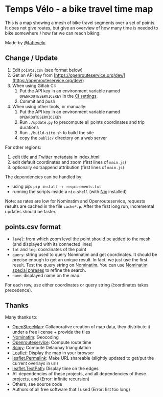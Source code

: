Temps Vélo - a bike travel time map
===================================

This is a map showing a mesh of bike travel segments over a set of points.
It does not give routes, but give an overview of how many time is needed to bike somewhere / how far we can reach biking.

Made by [@taflevelo](https://twitter.com/taflevelo).

Change / Update
---------------

1. Edit `points.csv` (see format below)
2. Get an API key from [https://openrouteservice.org/dev/](https://openrouteservice.org/dev/)
3. When using Gitlab CI:
    1. Put the API key in an environment variable named `OPENROUTESERVICEKEY` in the [CI settings](https://docs.gitlab.com/ee/ci/variables/#create-a-custom-variable-in-the-ui).
    2. Commit and push
4. When using other tools, or manually:
    1. Put the API key in an environment variable named `OPENROUTESERVICEKEY`
    2. Run `./update.py` to precompute all points coordinates and trip durations
    2. Run `./build-site.sh` to build the site
    3. copy the `public/` directory on a web server

For other regions:
1. edit title and Twitter metadata in index.html
2. edit default coordinates and zoom (first lines of `main.js`)
3. optionally edit/append attribution (first lines of `main.js`)


The dependencies can be handled by:
- using pip: `pip install -r requirements.txt`
- running the scripts inside a `nix-shell` (with [Nix](https://nixos.org/) installed)

Note: as rates are low for Nominatim and Openrouteservice, requests results are cached in the file `cache*.p`. After the first long run, incremental updates should be faster.

points.csv format
-------------------

- `level`: from which zoom level the point should be added to the mesh (and displayed with its connected lines)
- `lat` and `lng`: coordinates of the point
- `query`: string used to query Nominatim and get coordinates. It should be precise enough to get an unique result. In fact, we just use the first result. Test the query string on [Nominatim](https://nominatim.openstreetmap.org/). You can use [Nominatim special phrases](https://wiki.openstreetmap.org/wiki/Nominatim/Special_Phrases/EN) to refine the search.
- `name`: displayed name on the map.

For each row, use either coordinates or query string (̀coordinates takes precedence).

Thanks
------

Many thanks to:
- [OpenStreeMap](https://www.openstreetmap.org/): Collaborative creation of map data, they distribute it under a free license + provide the tiles
- [Nominatim](https://nominatim.openstreetmap.org/): Geocoding
- [Openrouteservice](https://openrouteservice.org/): Compute route time
- [Scipy](https://www.scipy.org/): Compute Delaunay triangulation
- [Leaflet](https://leafletjs.com/): Display the map in your browser
- [leaflet.Permalink](https://github.com/MarcChasse/leaflet.Permalink): Make URL shareable (slightly updated to get/put the current overlays in url)
- [leaflet.TextPath](https://github.com/makinacorpus/Leaflet.TextPath): Display time on the edges
- All dependencies of these projects, and all dependencies of these projects, and (Error: infinite recursion)
- Others, see source code
- Authors of all free software that I used (Error: list too long)
